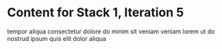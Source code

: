 # Content for Stack 1, Iteration 5
tempor aliqua consectetur dolore do minim sit veniam veniam lorem ut do nostrud ipsum quis elit dolor aliqua 
